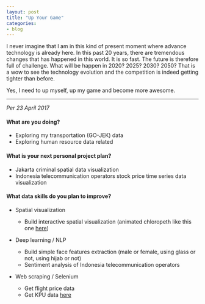 ```yaml
---
layout: post
title: "Up Your Game"
categories:
- blog
---
```


I never imagine that I am in this kind of present moment where advance technology is already here. In this past 20 years, there are tremendous changes that has happened in this world. It is so fast. The future is therefore full of challenge. What will be happen in 2020? 2025? 2030? 2050? That is a wow to see the technology evolution and the competition is indeed getting tighter than before.

Yes, I need to up myself, up my game and become more awesome.

---

*Per 23 April 2017*

#### What are you doing?

* Exploring my transportation (GO-JEK) data
* Exploring human resource data related

#### What is your next personal project plan?

* Jakarta criminal spatial data visualization
* Indonesia telecommunication operators stock price time series data visualization

#### What data skills do you plan to improve?

* Spatial visualization
	- Build interactive spatial visualization (animated chloropeth like this one [here](http://rmaps.github.io/blog/posts/animated-choropleths/))
* Deep learning / NLP
	- Build simple face features extraction (male or female, using glass or not, using hijab or not)
	- Sentiment analysis of Indonesia telecommunication operators

* Web scraping / Selenium
	- Get flight price data
	- Get KPU data [here](https://data.kpu.go.id/ss8.php)





